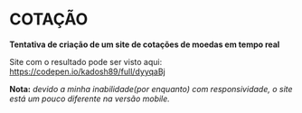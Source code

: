 # COTAÇÃO

**Tentativa de criação de um site de cotações de moedas em tempo real**

Site com o resultado pode ser visto aqui:
https://codepen.io/kadosh89/full/dyyqaBj


**Nota:** *devido a minha inabilidade(por enquanto) com responsividade, o site está um pouco diferente na versão mobile.*
